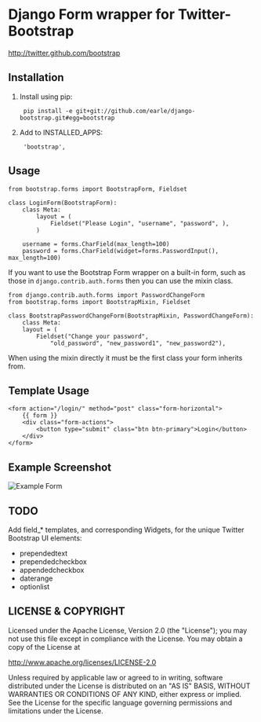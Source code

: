 Django Form wrapper for Twitter-Bootstrap
=========================================
http://twitter.github.com/bootstrap

Installation
------------
1. Install using pip:

        pip install -e git+git://github.com/earle/django-bootstrap.git#egg=bootstrap

2. Add to INSTALLED_APPS:
	
        'bootstrap',

Usage
-----
    from bootstrap.forms import BootstrapForm, Fieldset

    class LoginForm(BootstrapForm):
        class Meta:
            layout = (
                Fieldset("Please Login", "username", "password", ),
            )

        username = forms.CharField(max_length=100)
        password = forms.CharField(widget=forms.PasswordInput(), max_length=100)


If you want to use the Bootstrap Form wrapper on a built-in form, such
as those in `django.contrib.auth.forms` then you can use the mixin
class.

    from django.contrib.auth.forms import PasswordChangeForm
    from bootstrap.forms import BootstrapMixin, Fieldset

    class BootstrapPasswordChangeForm(BootstrapMixin, PasswordChangeForm):
        class Meta:
	    layout = (
	        Fieldset("Change your password",
		        "old_password", "new_password1", "new_password2"),

When using the mixin directly it must be the first class your form
inherits from.

Template Usage
--------------

    <form action="/login/" method="post" class="form-horizontal">
        {{ form }}
        <div class="form-actions">
            <button type="submit" class="btn btn-primary">Login</button>
        </div>
    </form>


Example Screenshot
------------------
![Example Form](http://i.imgur.com/lJEok.png)


TODO
----
Add field_* templates, and corresponding Widgets, for the unique Twitter
Bootstrap UI elements:

* prependedtext
* prependedcheckbox
* appendedcheckbox
* daterange
* optionlist


LICENSE &amp; COPYRIGHT
-----------------------

Licensed under the Apache License, Version 2.0 (the "License");
you may not use this file except in compliance with the License.
You may obtain a copy of the License at

http://www.apache.org/licenses/LICENSE-2.0

Unless required by applicable law or agreed to in writing, software
distributed under the License is distributed on an "AS IS" BASIS,
WITHOUT WARRANTIES OR CONDITIONS OF ANY KIND, either express or implied.
See the License for the specific language governing permissions and
limitations under the License.
